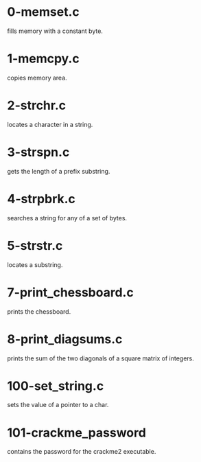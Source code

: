 # 0-memset.c
fills memory with a constant byte.
# 1-memcpy.c
copies memory area.
# 2-strchr.c
locates a character in a string.
# 3-strspn.c
gets the length of a prefix substring.
# 4-strpbrk.c
searches a string for any of a set of bytes.
# 5-strstr.c
locates a substring.
# 7-print_chessboard.c
prints the chessboard.
# 8-print_diagsums.c
prints the sum of the two diagonals of a square matrix of integers.
# 100-set_string.c
sets the value of a pointer to a char.
# 101-crackme_password
contains the password for the crackme2 executable.
